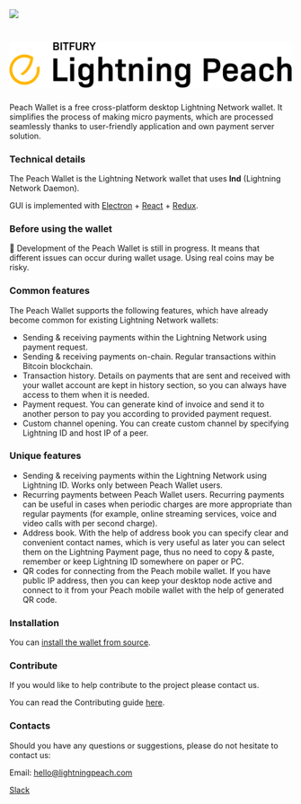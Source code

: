 <img src="https://circleci.com/gh/LightningPeach/lightning-peach-wallet/tree/master.svg?style=svg">

<h1 align="center">
  <img src="docs/peach_logo.png" alt="peach logo" />
</h1>

Peach Wallet is a free cross-platform desktop Lightning Network wallet. It simplifies the process of making micro payments, which are processed seamlessly thanks to user-friendly application and own payment server solution.

### Technical details
The Peach Wallet is the Lightning Network wallet that uses **lnd** (Lightning Network Daemon). 

GUI is implemented with [Electron](https://electronjs.org) + [React](https://reactjs.org) + [Redux](https://github.com/reactjs/redux).

### Before using the wallet

:construction: Development of the Peach Wallet is still in progress. It means that different issues can occur during wallet usage. Using real coins may be risky.

### Common features
The Peach Wallet supports the following features, which have already become common for existing Lightning Network wallets:

- Sending & receiving payments within the Lightning Network using payment request.
- Sending & receiving payments on-chain. Regular transactions within Bitcoin blockchain.
- Transaction history. Details on payments that are sent and received with your wallet account are kept in history section, so you can always have access to them when it is needed. 
- Payment request. You can generate kind of invoice and send it to another person to pay you according to provided payment request.
- Custom channel opening. You can create custom channel by specifying Lightning ID and host IP of a peer.

### Unique features
- Sending & receiving payments within the Lightning Network using Lightning ID. Works only between Peach Wallet users.
- Recurring payments between Peach Wallet users. Recurring payments can be useful in cases when periodic charges are more appropriate than regular payments (for example, online streaming services, voice and video calls with per second charge).
- Address book. With the help of address book you can specify clear and convenient contact names, which is very useful as later you can select them on the Lightning Payment page, thus no need to copy & paste, remember or keep Lightning ID somewhere on paper or PC.
- QR codes for connecting from the Peach mobile wallet. If you have public IP address, then you can keep your desktop node active and connect to it from your Peach mobile wallet with the help of generated QR code.

### Installation
You can [install the wallet from source](docs/installation.md).

### Contribute

If you would like to help contribute to the project please contact us.

You can read the Contributing guide [here](CONTRIBUTING.md). 

### Contacts

Should you have any questions or suggestions, please do not hesitate to contact us:

Email: hello@lightningpeach.com

[Slack](https://join.slack.com/t/lightningpeach/shared_invite/enQtMzk2MTA1NjYyODQ4LTU2ZDYwMjZkYWNiMDhlOWIzN2RmNGE1MGE4Nzk2Yzk4YzU5MWJmMWJmMmYxZjA5N2MzNDI0YzgyZDYwMDc0YTg)
